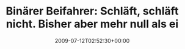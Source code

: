 ---
retweeted: false
source: <a href="http://twitter.com" rel="nofollow">Twitter Web Client</a>
entities:
  hashtags:
  - text: LE
    indices:
    - '75'
    - '78'
  - text: SXF
    indices:
    - '81'
    - '85'
  symbols: []
  user_mentions: []
  urls: []
display_text_range:
- '0'
- '85'
favorite_count: '1'
id_str: '2593002515'
truncated: false
retweet_count: '0'
id: '2593002515'
created_at: Sun Jul 12 02:52:30 +0000 2009
favorited: false
full_text: 'Binärer Beifahrer: Schläft, schläft nicht. Bisher aber mehr null als eins.
  #LE - #SXF'
lang: de
tags:
- LE
- SXF
- pesos/twitter
date: '2009-07-12T02:52:30+00:00'
src: https://twitter.com/bascht/status/2593002515
original_url: https://twitter.com/bascht/status/2593002515
type: twitter_tweet
text: 'Binärer Beifahrer: Schläft, schläft nicht. Bisher aber mehr null als eins.
  #LE - #SXF'
title: 'Binärer Beifahrer: Schläft, schläft nicht. Bisher aber mehr null als ei'

---